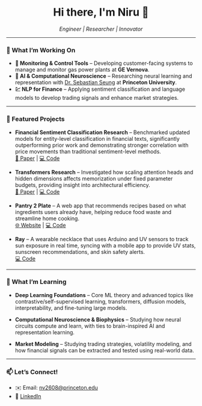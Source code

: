 <h1 align="center">Hi there, I'm Niru 👋</h1>

<p align="center">
  <em>Engineer | Researcher | Innovator</em>  
</p>

---

### 🔭 What I’m Working On

- **🧰 Monitoring & Control Tools** – Developing customer-facing systems to manage and monitor gas power plants at **GE Vernova**.
- **🧠 AI & Computational Neuroscience** – Researching neural learning and representation with [Dr. Sebastian Seung](https://pni.princeton.edu/people/h-sebastian-seung) at **Princeton University**.
- **💹 NLP for Finance** – Applying sentiment classification and language models to develop trading signals and enhance market strategies.

---

### 📌 Featured Projects

- **Financial Sentiment Classification Research** – Benchmarked updated models for entity-level classification in financial texts, significantly outperforming prior work and demonstrating stronger correlation with price movements than traditional sentiment-level methods.  
  [📄 Paper](https://niruvk.github.io/FinEntity-Extension/FinEntity_Paper.pdf) | [💻 Code](https://github.com/niruvk/FinEntity-Extension)

- **Transformers Research** – Investigated how scaling attention heads and hidden dimensions affects memorization under fixed parameter budgets, providing insight into architectural efficiency.  
  [📄 Paper](https://niruvk.github.io/Transformers_Research/Memorization_Capacity_of_Neural_Networks.pdf) | [💻 Code](https://github.com/niruvk/Transformers_Research)

- **Pantry 2 Plate** – A web app that recommends recipes based on what ingredients users already have, helping reduce food waste and streamline home cooking.  
  [🌐 Website](https://pantry-2-plate.onrender.com/) | [💻 Code](https://github.com/niruvk/Pantry_2_Plate)

- **Ray** – A wearable necklace that uses Arduino and UV sensors to track sun exposure in real time, syncing with a mobile app to provide UV stats, sunscreen recommendations, and skin safety alerts.  
  [💻 Code](https://github.com/niruvk/Ray)

---

### 🌱 What I’m Learning

- **Deep Learning Foundations** – Core ML theory and advanced topics like contrastive/self-supervised learning, transformers, diffusion models, interpretability, and fine-tuning large models.

- **Computational Neuroscience & Biophysics** – Studying how neural circuits compute and learn, with ties to brain-inspired AI and representation learning.

- **Market Modeling** – Studying trading strategies, volatility modeling, and how financial signals can be extracted and tested using real-world data.

---

### 📫 Let’s Connect!

- ✉️ Email: nv2608@princeton.edu
- 💼 [LinkedIn](https://www.linkedin.com/in/niruvk)   
